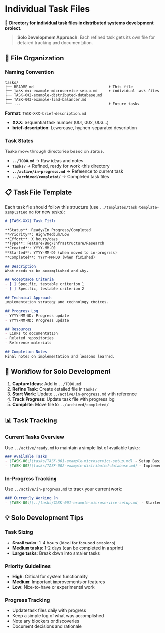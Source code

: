 # Individual Task Files

📁 **Directory for individual task files in distributed systems development project.**

> **Solo Development Approach**: Each refined task gets its own file for detailed tracking and documentation.

## 📂 File Organization

### Naming Convention
```
tasks/
├── README.md                                  # This file
├── TASK-001-example-microservice-setup.md     # Individual task files
├── TASK-002-example-distributed-database.md
├── TASK-003-example-load-balancer.md
└── ...                                        # Future tasks
```

**Format**: `TASK-XXX-brief-description.md`
- **XXX**: Sequential task number (001, 002, 003...)
- **brief-description**: Lowercase, hyphen-separated description

### Task States
Tasks move through directories based on status:
- **`../TODO.md`** → Raw ideas and notes
- **`tasks/`** → Refined, ready for work (this directory)
- **`../active/in-progress.md`** → Reference to current task
- **`../archived/completed/`** → Completed task files

## 📋 Task File Template

Each task file should follow this structure (use `../templates/task-template-simplified.md` for new tasks):

```markdown
# [TASK-XXX] Task Title

**Status**: Ready/In Progress/Completed
**Priority**: High/Medium/Low
**Effort**: X hours/days
**Type**: Feature/Bug/Infrastructure/Research
**Created**: YYYY-MM-DD
**Started**: YYYY-MM-DD (when moved to in-progress)
**Completed**: YYYY-MM-DD (when finished)

## Description
What needs to be accomplished and why.

## Acceptance Criteria
- [ ] Specific, testable criterion 1
- [ ] Specific, testable criterion 2

## Technical Approach
Implementation strategy and technology choices.

## Progress Log
- YYYY-MM-DD: Progress update
- YYYY-MM-DD: Progress update

## Resources
- Links to documentation
- Related repositories
- Reference materials

## Completion Notes
Final notes on implementation and lessons learned.
```

## 🔄 Workflow for Solo Development

1. **Capture Ideas**: Add to `../TODO.md`
2. **Refine Task**: Create detailed file in `tasks/`
3. **Start Work**: Update `../active/in-progress.md` with reference
4. **Track Progress**: Update task file with progress log
5. **Complete**: Move file to `../archived/completed/`

## 📊 Task Tracking

### Current Tasks Overview
Use `../active/ready.md` to maintain a simple list of available tasks:

```markdown
### Available Tasks
- [TASK-001](tasks/TASK-001-example-microservice-setup.md) - Setup Basic Microservice Architecture (High, 2 days)
- [TASK-002](tasks/TASK-002-example-distributed-database.md) - Implement Distributed Database Pattern (Medium, 3 days)
```

### In-Progress Tracking
Use `../active/in-progress.md` to track your current work:

```markdown
### Currently Working On
- [TASK-001](../tasks/TASK-001-example-microservice-setup.md) - Started 2024-01-15, 60% complete
```

## 💡 Solo Development Tips

### Task Sizing
- **Small tasks**: 1-4 hours (ideal for focused sessions)
- **Medium tasks**: 1-2 days (can be completed in a sprint)
- **Large tasks**: Break down into smaller tasks

### Priority Guidelines
- **High**: Critical for system functionality
- **Medium**: Important improvements or features
- **Low**: Nice-to-have or experimental work

### Progress Tracking
- Update task files daily with progress
- Keep a simple log of what was accomplished
- Note any blockers or discoveries
- Document decisions and rationale
